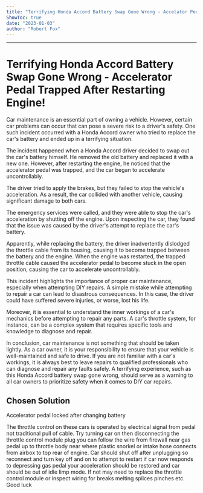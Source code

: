 ```yaml
---
title: "Terrifying Honda Accord Battery Swap Gone Wrong - Accelator Pedal Trapped After Restarting Engine!"
ShowToc: true 
date: "2023-01-03"
author: "Robert Fox"
---
```

*****
# Terrifying Honda Accord Battery Swap Gone Wrong - Accelerator Pedal Trapped After Restarting Engine!

Car maintenance is an essential part of owning a vehicle. However, certain car problems can occur that can pose a severe risk to a driver's safety. One such incident occurred with a Honda Accord owner who tried to replace the car's battery and ended up in a terrifying situation.

The incident happened when a Honda Accord driver decided to swap out the car's battery himself. He removed the old battery and replaced it with a new one. However, after restarting the engine, he noticed that the accelerator pedal was trapped, and the car began to accelerate uncontrollably.

The driver tried to apply the brakes, but they failed to stop the vehicle's acceleration. As a result, the car collided with another vehicle, causing significant damage to both cars.

The emergency services were called, and they were able to stop the car's acceleration by shutting off the engine. Upon inspecting the car, they found that the issue was caused by the driver's attempt to replace the car's battery.

Apparently, while replacing the battery, the driver inadvertently dislodged the throttle cable from its housing, causing it to become trapped between the battery and the engine. When the engine was restarted, the trapped throttle cable caused the accelerator pedal to become stuck in the open position, causing the car to accelerate uncontrollably.

This incident highlights the importance of proper car maintenance, especially when attempting DIY repairs. A simple mistake while attempting to repair a car can lead to disastrous consequences. In this case, the driver could have suffered severe injuries, or worse, lost his life.

Moreover, it is essential to understand the inner workings of a car's mechanics before attempting to repair any parts. A car's throttle system, for instance, can be a complex system that requires specific tools and knowledge to diagnose and repair.

In conclusion, car maintenance is not something that should be taken lightly. As a car owner, it is your responsibility to ensure that your vehicle is well-maintained and safe to drive. If you are not familiar with a car's workings, it is always best to leave repairs to qualified professionals who can diagnose and repair any faults safely. A terrifying experience, such as this Honda Accord battery swap gone wrong, should serve as a warning to all car owners to prioritize safety when it comes to DIY car repairs.


## Chosen Solution
 Accelerator pedal locked after changing battery

 The throttle control on these cars is operated by electrical signal from pedal not traditional pull of cable. Try turning car on then disconnecting the throttle control module plug you can follow the wire from firewall near gas pedal up to throttle body near where plastic snorkel or intake hose connects from airbox to top rear of engine. Car should shut off after unplugging so reconnect and turn key off and on to attempt to restart if car now responds to depressing gas pedal your acceleration should be restored and car should be out of idle limp mode. If not may need to replace the throttle control module or inspect wiring for breaks melting splices pinches etc. Good luck




